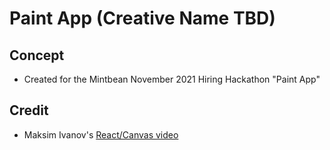 # Paint App (Creative Name TBD)

## Concept
* Created for the Mintbean November 2021 Hiring Hackathon "Paint App"

## Credit
* Maksim Ivanov's [React/Canvas video](https://youtu.be/FLESHMJ-bI0)